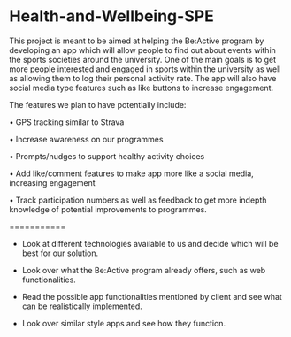 # Health-and-Wellbeing-SPE

This project is meant to be aimed at helping the Be:Active program by developing an app which will allow people to find out about events within the sports societies around the university. One of the main goals is to get more people interested and engaged in sports within the university as well as allowing them to log their personal activity rate. The app will also have social media type features such as like buttons to increase engagement.

The features we plan to have potentially include:

• GPS tracking similar to Strava

• Increase awareness on our programmes

• Prompts/nudges to support healthy activity choices

• Add like/comment features to make app more like a social media, increasing engagement

• Track participation numbers as well as feedback to get more indepth knowledge of potential improvements to programmes.

===========


-   Look at different technologies available to us and decide which will be best for our solution.


-   Look over what the Be:Active program already offers, such as web functionalities.


-   Read the possible app functionalities mentioned by client and see what can be realistically implemented.


-   Look over similar style apps and see how they function.